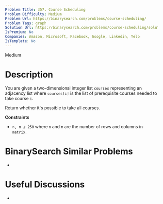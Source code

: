 ```yaml
---
Problem Title: 357. Course Scheduling
Problem Difficulty: Medium
Problem Url: https://binarysearch.com/problems/course-scheduling/
Problem Tags: graph
Solution Url: https://binarysearch.com/problems/course-scheduling/solutions/
IsPremium: No
Companies: Amazon, Microsoft, Facebook, Google, Linkedin, Yelp
IsTemplate: No
---
```


<span style="color: ;">Medium</span>

# Description

You are given a two-dimensional integer list `courses` representing an adjacency list where `courses[i]` is the list of prerequisite courses needed to take course `i`.

Return whether it's possible to take all courses.

**Constraints**

- `n, m ≤ 250` where `n` and `m` are the number of rows and columns in `matrix`.

# BinarySearch Similar Problems

- []()

# Useful Discussions

- []()
